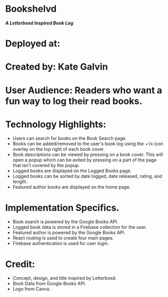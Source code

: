 # Bookshelvd

**_A Letterboxd Inspired Book Log_**

# Deployed at:

# Created by: Kate Galvin

# User Audience: Readers who want a fun way to log their read books.

# Technology Highlights:

- Users can search for books on the Book Search page.
- Books can be added/removed to the user's book log using the ✓/x icon overlay on the top right of each book cover.
- Book descriptions can be viewed by pressing on a book cover. This will open a popup which can be exited by pressing on a part of the page that isn't covered by the popup.
- Logged books are displayed on the Logged Books page.
- Logged books can be sorted by date logged, date released, rating, and length.
- Featured author books are displayed on the home page.

# Implementation Specifics.

- Book search is powered by the Google Books API.
- Logged book data is stored in a Firebase collection for the user.
- Featured author is powered by the Google Books API.
- React routing is used to create four main pages.
- Firebase authentication is used for user login.

# Credit:

- Concept, design, and title inspired by Letterboxd.
- Book Data from Google Books API.
- Logo from Canva.
